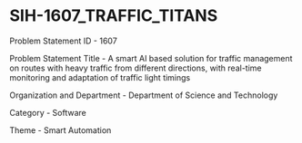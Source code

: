 # SIH-1607_TRAFFIC_TITANS

Problem Statement ID	- 1607

Problem Statement Title - A smart AI based solution for traffic management on routes with heavy traffic from different directions, with real-time monitoring and adaptation of traffic light timings

Organization and Department	- Department of Science and Technology

Category	- Software

Theme	- Smart Automation
